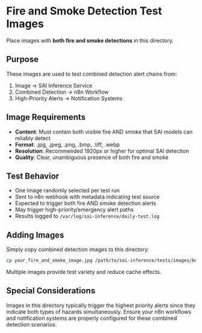 # Fire and Smoke Detection Test Images

Place images with **both fire and smoke detections** in this directory.

## Purpose
These images are used to test combined detection alert chains from:
1. Image → SAI Inference Service 
2. Combined Detection → n8n Workflow
3. High-Priority Alerts → Notification Systems

## Image Requirements
- **Content**: Must contain both visible fire AND smoke that SAI models can reliably detect
- **Format**: .jpg, .jpeg, .png, .bmp, .tiff, .webp
- **Resolution**: Recommended 1920px or higher for optimal SAI detection
- **Quality**: Clear, unambiguous presence of both fire and smoke

## Test Behavior
- One image randomly selected per test run
- Sent to n8n webhook with metadata indicating test source
- Expected to trigger both fire AND smoke detection alerts
- May trigger high-priority/emergency alert paths
- Results logged to `/var/log/sai-inference/daily-test.log`

## Adding Images
Simply copy combined detection images to this directory:

```bash
cp your_fire_and_smoke_image.jpg /path/to/sai-inference/tests/images/both/
```

Multiple images provide test variety and reduce cache effects.

## Special Considerations
Images in this directory typically trigger the highest priority alerts since they indicate both types of hazards simultaneously. Ensure your n8n workflows and notification systems are properly configured for these combined detection scenarios.